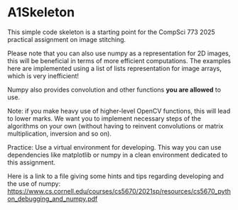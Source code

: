 # A1Skeleton

This simple code skeleton is a starting point for the CompSci 773 2025 practical assignment on image stitching. 

Please note that you can also use numpy as a representation for 2D images, this will be beneficial in terms 
of more efficient computations. The examples here are implemented using a list of lists representation for image arrays, 
which is very inefficient!

Numpy also provides convolution and other functions **you are allowed** to use.

Note: if you make heavy use of higher-level OpenCV functions, this will lead to lower marks. We want you to implement
necessary steps of the algorithms on your own (without having to reinvent convolutions or matrix multiplication, inversion and so on).


Practice: Use a virtual environment for developing. This way you can use dependencies like matplotlib or numpy in a
clean environment dedicated to this assignment. 


Here is a link to a file giving some hints and tips regarding developing and the use of numpy:
https://www.cs.cornell.edu/courses/cs5670/2021sp/resources/cs5670_python_debugging_and_numpy.pdf
